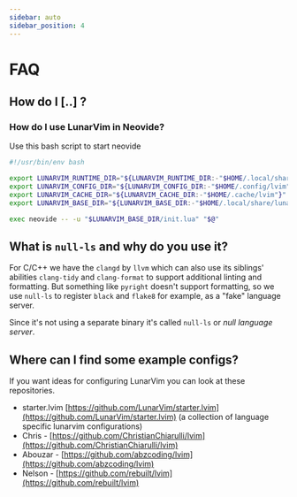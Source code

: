 ```yaml
---
sidebar: auto
sidebar_position: 4
---
```


# FAQ

## How do I [..] ?

### How do I use LunarVim in Neovide?

Use this bash script to start neovide

```bash
#!/usr/bin/env bash

export LUNARVIM_RUNTIME_DIR="${LUNARVIM_RUNTIME_DIR:-"$HOME/.local/share/lunarvim"}"
export LUNARVIM_CONFIG_DIR="${LUNARVIM_CONFIG_DIR:-"$HOME/.config/lvim"}"
export LUNARVIM_CACHE_DIR="${LUNARVIM_CACHE_DIR:-"$HOME/.cache/lvim"}"
export LUNARVIM_BASE_DIR="${LUNARVIM_BASE_DIR:-"$HOME/.local/share/lunarvim/lvim"}"

exec neovide -- -u "$LUNARVIM_BASE_DIR/init.lua" "$@"
```

## What is `null-ls` and why do you use it?

For C/C++ we have the `clangd` by `llvm` which can also use its siblings' abilities `clang-tidy` and `clang-format` to support additional linting and formatting. But something like `pyright` doesn't support formatting, so we use `null-ls` to register `black` and `flake8` for example, as a "fake" language server.

Since it's not using a separate binary it's called `null-ls` or _null language server_.

## Where can I find some example configs?

If you want ideas for configuring LunarVim you can look at these repositories.

- starter.lvim [https://github.com/LunarVim/starter.lvim](https://github.com/LunarVim/starter.lvim) (a collection of language specific lunarvim configurations)
- Chris - [https://github.com/ChristianChiarulli/lvim](https://github.com/ChristianChiarulli/lvim)
- Abouzar - [https://github.com/abzcoding/lvim](https://github.com/abzcoding/lvim)
- Nelson - [https://github.com/rebuilt/lvim](https://github.com/rebuilt/lvim)
